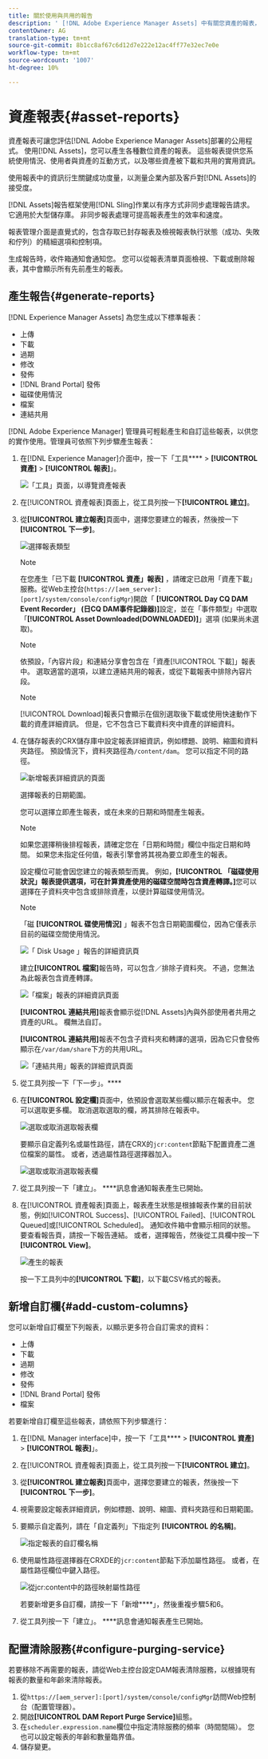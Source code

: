```yaml
---
title: 關於使用與共用的報告
description: ' [!DNL Adobe Experience Manager Assets] 中有關您資產的報表，可協助您瞭解數位資產的使用、活動和共用。'
contentOwner: AG
translation-type: tm+mt
source-git-commit: 8b1cc8af67c6d12d7e222e12ac4ff77e32ec7e0e
workflow-type: tm+mt
source-wordcount: '1007'
ht-degree: 10%

---
```



# 資產報表{#asset-reports}

資產報表可讓您評估[!DNL Adobe Experience Manager Assets]部署的公用程式。 使用[!DNL Assets]，您可以產生各種數位資產的報表。 這些報表提供您系統使用情況、使用者與資產的互動方式，以及哪些資產被下載和共用的實用資訊。

使用報表中的資訊衍生關鍵成功度量，以測量企業內部及客戶對[!DNL Assets]的接受度。

[!DNL Assets]報告框架使用[!DNL Sling]作業以有序方式非同步處理報告請求。 它適用於大型儲存庫。 非同步報表處理可提高報表產生的效率和速度。

報表管理介面是直覺式的，包含存取已封存報表及檢視報表執行狀態（成功、失敗和佇列）的精細選項和控制項。

生成報告時，<!-- through an email (optional) and -->收件箱通知會通知您。 您可以從報表清單頁面檢視、下載或刪除報表，其中會顯示所有先前產生的報表。

## 產生報告{#generate-reports}

[!DNL Experience Manager Assets] 為您生成以下標準報表：

* 上傳
* 下載
* 過期
* 修改
* 發佈
* [!DNL Brand Portal] 發佈
* 磁碟使用情況
* 檔案
* 連結共用

[!DNL Adobe Experience Manager] 管理員可輕鬆產生和自訂這些報表，以供您的實作使用。管理員可依照下列步驟產生報表：

1. 在[!DNL Experience Manager]介面中，按一下「工具&#x200B;**** > **[!UICONTROL 資產]** > **[!UICONTROL 報表]**」。

   ![「工具」頁面，以導覽資產報表](assets/navigation.png)

1. 在[!UICONTROL 資產報表]頁面上，從工具列按一下&#x200B;**[!UICONTROL 建立]**。
1. 從&#x200B;**[!UICONTROL 建立報表]**&#x200B;頁面中，選擇您要建立的報表，然後按一下&#x200B;**[!UICONTROL 下一步]**。

   ![選擇報表類型](assets/choose_report.png)

   >[!NOTE]
   >
   >在您產生「已下載 **[!UICONTROL 資產」報表]** ，請確定已啟用「資產下載」服務。從Web主控台(`https://[aem_server]:[port]/system/console/configMgr`)開啟「 **[!UICONTROL Day CQ DAM Event Recorder」 (日CQ DAM事件記錄器)]**&#x200B;設定，並在「事件類型」中選取「**[!UICONTROL Asset Downloaded(DOWNLOADED)]**」選項 (如果尚未選取)。

   >[!NOTE]
   >
   >依預設，「內容片段」和連結分享會包含在「資產[!UICONTROL 下載]」報表中。 選取適當的選項，以建立連結共用的報表，或從下載報表中排除內容片段。

   >[!NOTE]
   >
   >[!UICONTROL Download]報表只會顯示在個別選取後下載或使用快速動作下載的資產詳細資訊。 但是，它不包含已下載資料夾中資產的詳細資料。

1. 在儲存報表的CRX儲存庫中設定報表詳細資訊，例如標題、說明、縮圖和資料夾路徑。 預設情況下，資料夾路徑為`/content/dam`。 您可以指定不同的路徑。

   ![新增報表詳細資訊的頁面](assets/report_configuration.png)

   選擇報表的日期範圍。

   您可以選擇立即產生報表，或在未來的日期和時間產生報表。

   >[!NOTE]
   >
   >如果您選擇稍後排程報表，請確定您在「日期和時間」欄位中指定日期和時間。 如果您未指定任何值，報表引擎會將其視為要立即產生的報表。

   設定欄位可能會因您建立的報表類型而異。 例如，**[!UICONTROL 「磁碟使用狀況」報表提供選項，可在計算資產使用的磁碟空間時包含資產轉譯。]**&#x200B;您可以選擇在子資料夾中包含或排除資產，以便計算磁碟使用情況。

   >[!NOTE]
   >
   >「磁 **[!UICONTROL 碟使用情況]** 」報表不包含日期範圍欄位，因為它僅表示目前的磁碟空間使用情況。

   ![「 Disk Usage 」報告的詳細資訊頁](assets/disk_usage_configuration.png)

   建立&#x200B;**[!UICONTROL 檔案]**&#x200B;報告時，可以包含／排除子資料夾。 不過，您無法為此報表包含資產轉譯。

   ![「檔案」報表的詳細資訊頁面](assets/files_report.png)

   **[!UICONTROL 連結共用]**&#x200B;報表會顯示從[!DNL Assets]內與外部使用者共用之資產的URL。 <!-- It includes email ids of the user who shared the assets, emails ids of users with which the assets are shared, share date, and expiration date for the link. -->欄無法自訂。

   **[!UICONTROL 連結共用]**&#x200B;報表不包含子資料夾和轉譯的選項，因為它只會發佈顯示在`/var/dam/share`下方的共用URL。

   ![「連結共用」報表的詳細資訊頁面](assets/link_share.png)

1. 從工具列按一下「下一步」。****

1. 在&#x200B;**[!UICONTROL 設定欄]**&#x200B;頁面中，依預設會選取某些欄以顯示在報表中。 您可以選取更多欄。 取消選取選取的欄，將其排除在報表中。

   ![選取或取消選取報表欄](assets/configure_columns.png)

   要顯示自定義列名或屬性路徑，請在CRX的`jcr:content`節點下配置資產二進位檔案的屬性。 或者，透過屬性路徑選擇器加入。

   ![選取或取消選取報表欄](assets/custom_columns.png)

1. 從工具列按一下「建立」。 ****&#x200B;訊息會通知報表產生已開始。
1. 在[!UICONTROL 資產報表]頁面上，報表產生狀態是根據報表作業的目前狀態，例如[!UICONTROL Success]、[!UICONTROL Failed]、[!UICONTROL Queued]或[!UICONTROL Scheduled]。 通知收件箱中會顯示相同的狀態。要查看報告頁，請按一下報告連結。 或者，選擇報告，然後從工具欄中按一下&#x200B;**[!UICONTROL View]**。

   ![產生的報表](assets/report_page.png)

   按一下工具列中的&#x200B;**[!UICONTROL 下載]**，以下載CSV格式的報表。

## 新增自訂欄{#add-custom-columns}

您可以新增自訂欄至下列報表，以顯示更多符合自訂需求的資料：

* 上傳
* 下載
* 過期
* 修改
* 發佈
* [!DNL Brand Portal] 發佈
* 檔案

若要新增自訂欄至這些報表，請依照下列步驟進行：

1. 在[!DNL Manager interface]中，按一下「工具&#x200B;**** > **[!UICONTROL 資產]** > **[!UICONTROL 報表]**」。
1. 在[!UICONTROL 資產報表]頁面上，從工具列按一下&#x200B;**[!UICONTROL 建立]**。

1. 從&#x200B;**[!UICONTROL 建立報表]**&#x200B;頁面中，選擇您要建立的報表，然後按一下&#x200B;**[!UICONTROL 下一步]**。
1. 視需要設定報表詳細資訊，例如標題、說明、縮圖、資料夾路徑和日期範圍。

1. 要顯示自定義列，請在「自定義列」下指定列 **[!UICONTROL 的名稱]**。

   ![指定報表的自訂欄名稱](assets/custom_columns-1.png)

1. 使用屬性路徑選擇器在CRXDE的`jcr:content`節點下添加屬性路徑。 或者，在屬性路徑欄位中鍵入路徑。

   ![從jcr:content中的路徑映射屬性路徑](assets/property_picker.png)

   若要新增更多自訂欄，請按一下「新增&#x200B;****」，然後重複步驟5和6。

1. 從工具列按一下「建立」。 ****&#x200B;訊息會通知報表產生已開始。

## 配置清除服務{#configure-purging-service}

若要移除不再需要的報表，請從Web主控台設定DAM報表清除服務，以根據現有報表的數量和年齡來清除報表。

1. 從`https://[aem_server]:[port]/system/console/configMgr`訪問Web控制台（配置管理器）。
1. 開啟&#x200B;**[!UICONTROL DAM Report Purge Service]**&#x200B;組態。
1. 在`scheduler.expression.name`欄位中指定清除服務的頻率（時間間隔）。 您也可以設定報表的年齡和數量臨界值。
1. 儲存變更。
